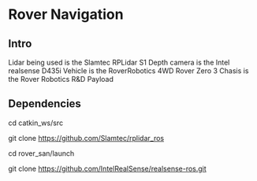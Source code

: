 # Rover Navigation


## Intro

Lidar being used is  the Slamtec RPLidar S1 
Depth camera is the Intel realsense D435i
Vehicle is the RoverRobotics 4WD Rover Zero 3 
Chasis is the Rover Robotics R&D Payload

## Dependencies

cd  catkin_ws/src

git clone https://github.com/Slamtec/rplidar_ros

cd rover_san/launch

git clone https://github.com/IntelRealSense/realsense-ros.git


